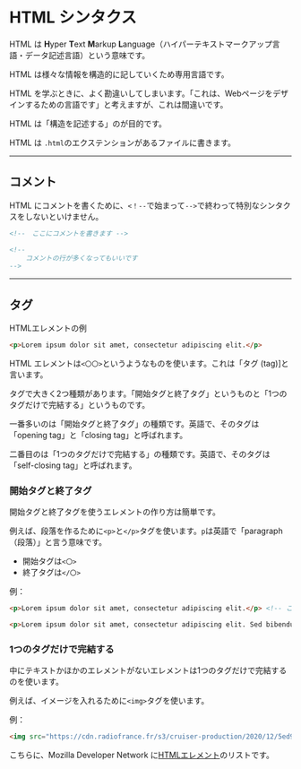# HTML シンタクス

HTML は **H**yper **T**ext **M**arkup **L**anguage（ハイパーテキストマークアップ言語・データ記述言語）という意味です。

HTML は様々な情報を構造的に記していくため専用言語です。

HTML を学ぶときに、よく勘違いしてしまいます。「これは、Webページをデザインするための言語です」と考えますが、これは間違いです。

HTML は「構造を記述する」のが目的です。

HTML は `.html`のエクステンションがあるファイルに書きます。

---

## コメント

HTML にコメントを書くために、`<！--`で始まって`-->`で終わって特別なシンタクスをしないといけません。

```html
<!--　ここにコメントを書きます -->

<!-- 
    コメントの行が多くなってもいいです
-->
```

---

## タグ

HTMLエレメントの例

```html
<p>Lorem ipsum dolor sit amet, consectetur adipiscing elit.</p>
```

HTML エレメントは`<〇〇>`というようなものを使います。これは「タグ (tag)]と言います。

タグで大きく2つ種類があります。「開始タグと終了タグ」というものと「1つのタグだけで完結する」というものです。

一番多いのは「開始タグと終了タグ」の種類です。英語で、そのタグは「opening tag」と「closing tag」と呼ばれます。

二番目のは「1つのタグだけで完結する」の種類です。英語で、そのタグは「self-closing tag」と呼ばれます。

### 開始タグと終了タグ

開始タグと終了タグを使うエレメントの作り方は簡単です。

例えば、段落を作るために`<p>`と`</p>`タグを使います。`p`は英語で「paragraph（段落）」と言う意味です。

- 開始タグは`<〇>`
- 終了タグは`</〇>`

例：

```html
<p>Lorem ipsum dolor sit amet, consectetur adipiscing elit.</p> <!-- これは短い段落です -->

<p>Lorem ipsum dolor sit amet, consectetur adipiscing elit. Sed bibendum sodales molestie. Quisque ac commodo mi, eget eleifend nulla. Cras sed laoreet ex. Aenean at elit bibendum, porttitor nunc ut, laoreet odio. Mauris dui justo, pretium non dolor sed, dictum convallis sapien. Curabitur venenatis sed massa sit amet tempus. Sed vel dui quis erat efficitur placerat. Quisque pharetra urna dictum, sollicitudin urna sed, egestas dolor. Vivamus ultrices tellus nec hendrerit accumsan. Quisque nisi sem, luctus ut dui sit amet, facilisis mattis nibh.</p> <!-- これは長い段落です -->
```

### 1つのタグだけで完結する

中にテキストかほかのエレメントがないエレメントは1つのタグだけで完結するのを使います。

例えば、イメージを入れるために`<img>`タグを使います。

例：

```html
<img src="https://cdn.radiofrance.fr/s3/cruiser-production/2020/12/5ed95a1b-7cb9-4a3d-b9b6-3fab19f29cbd/838_gettyimages-931262132.jpg"> <!-- urlで指摘しているイメージを入れます -->
```

こちらに、Mozilla Developer Network に[HTMLエレメント](https://developer.mozilla.org/ja/docs/Web/HTML/Element)のリストです。
